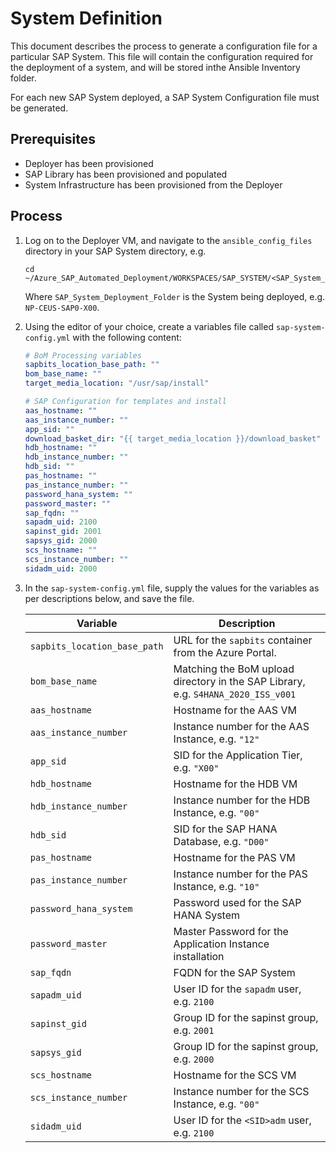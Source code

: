 # System Definition

This document describes the process to generate a configuration file for a particular SAP System.
This file will contain the configuration required for the deployment of a system, and will be stored inthe Ansible Inventory folder.

For each new SAP System deployed, a SAP System Configuration file must be generated.

## Prerequisites

- Deployer has been provisioned
- SAP Library has been provisioned and populated
- System Infrastructure has been provisioned from the Deployer

## Process

1. Log on to the Deployer VM, and navigate to the `ansible_config_files` directory in your SAP System directory, e.g.

   ```shell
   cd ~/Azure_SAP_Automated_Deployment/WORKSPACES/SAP_SYSTEM/<SAP_System_Deployment_Folder>/ansible_config_files
   ```

   Where `SAP_System_Deployment_Folder` is the System being deployed, e.g. `NP-CEUS-SAP0-X00`.

1. Using the editor of your choice, create a variables file called `sap-system-config.yml` with the following content:

   ```yml
   # BoM Processing variables
   sapbits_location_base_path: ""
   bom_base_name: ""
   target_media_location: "/usr/sap/install"

   # SAP Configuration for templates and install
   aas_hostname: ""
   aas_instance_number: ""
   app_sid: ""
   download_basket_dir: "{{ target_media_location }}/download_basket"
   hdb_hostname: ""
   hdb_instance_number: ""
   hdb_sid: ""
   pas_hostname: ""
   pas_instance_number: ""
   password_hana_system: ""
   password_master: ""
   sap_fqdn: ""
   sapadm_uid: 2100
   sapinst_gid: 2001
   sapsys_gid: 2000
   scs_hostname: ""
   scs_instance_number: ""
   sidadm_uid: 2000
   ```

1. In the `sap-system-config.yml` file, supply the values for the variables as per descriptions below, and save the file.

   | Variable                     | Description                                                                       |
   | ---------------------------- | --------------------------------------------------------------------------------- |
   | `sapbits_location_base_path` | URL for the `sapbits` container from the Azure Portal.                            |
   | `bom_base_name`              | Matching the BoM upload directory in the SAP Library, e.g. `S4HANA_2020_ISS_v001` |
   | `aas_hostname`               | Hostname for the AAS VM                                                           |
   | `aas_instance_number`        | Instance number for the AAS Instance, e.g. `"12"`                                 |
   | `app_sid`                    | SID for the Application Tier, e.g. `"X00"`                                        |
   | `hdb_hostname`               | Hostname for the HDB VM                                                           |
   | `hdb_instance_number`        | Instance number for the HDB Instance, e.g. `"00"`                                 |
   | `hdb_sid`                    | SID for the SAP HANA Database, e.g. `"D00"`                                       |
   | `pas_hostname`               | Hostname for the PAS VM                                                           |
   | `pas_instance_number`        | Instance number for the PAS Instance, e.g. `"10"`                                 |
   | `password_hana_system`       | Password used for the SAP HANA System                                             |
   | `password_master`            | Master Password for the Application Instance installation                         |
   | `sap_fqdn`                   | FQDN for the SAP System                                                           |
   | `sapadm_uid`                 | User ID for the `sapadm` user, e.g. `2100`                                        |
   | `sapinst_gid`                | Group ID for the sapinst group, e.g. `2001`                                       |
   | `sapsys_gid`                 | Group ID for the sapinst group, e.g. `2000`                                       |
   | `scs_hostname`               | Hostname for the SCS VM                                                           |
   | `scs_instance_number`        | Instance number for the SCS Instance, e.g. `"00"`                                 |
   | `sidadm_uid`                 | User ID for the `<SID>adm` user, e.g. `2100`                                      |
